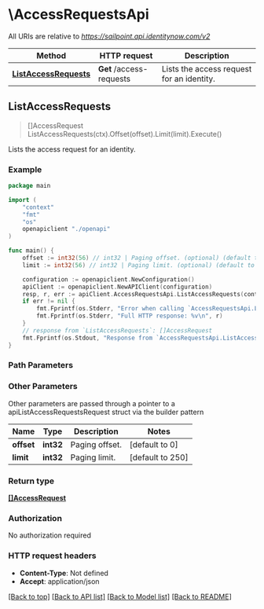 # \AccessRequestsApi

All URIs are relative to *https://sailpoint.api.identitynow.com/v2*

Method | HTTP request | Description
------------- | ------------- | -------------
[**ListAccessRequests**](AccessRequestsApi.md#ListAccessRequests) | **Get** /access-requests | Lists the access request for an identity.



## ListAccessRequests

> []AccessRequest ListAccessRequests(ctx).Offset(offset).Limit(limit).Execute()

Lists the access request for an identity.



### Example

```go
package main

import (
    "context"
    "fmt"
    "os"
    openapiclient "./openapi"
)

func main() {
    offset := int32(56) // int32 | Paging offset. (optional) (default to 0)
    limit := int32(56) // int32 | Paging limit. (optional) (default to 250)

    configuration := openapiclient.NewConfiguration()
    apiClient := openapiclient.NewAPIClient(configuration)
    resp, r, err := apiClient.AccessRequestsApi.ListAccessRequests(context.Background()).Offset(offset).Limit(limit).Execute()
    if err != nil {
        fmt.Fprintf(os.Stderr, "Error when calling `AccessRequestsApi.ListAccessRequests``: %v\n", err)
        fmt.Fprintf(os.Stderr, "Full HTTP response: %v\n", r)
    }
    // response from `ListAccessRequests`: []AccessRequest
    fmt.Fprintf(os.Stdout, "Response from `AccessRequestsApi.ListAccessRequests`: %v\n", resp)
}
```

### Path Parameters



### Other Parameters

Other parameters are passed through a pointer to a apiListAccessRequestsRequest struct via the builder pattern


Name | Type | Description  | Notes
------------- | ------------- | ------------- | -------------
 **offset** | **int32** | Paging offset. | [default to 0]
 **limit** | **int32** | Paging limit. | [default to 250]

### Return type

[**[]AccessRequest**](AccessRequest.md)

### Authorization

No authorization required

### HTTP request headers

- **Content-Type**: Not defined
- **Accept**: application/json

[[Back to top]](#) [[Back to API list]](../README.md#documentation-for-api-endpoints)
[[Back to Model list]](../README.md#documentation-for-models)
[[Back to README]](../README.md)


